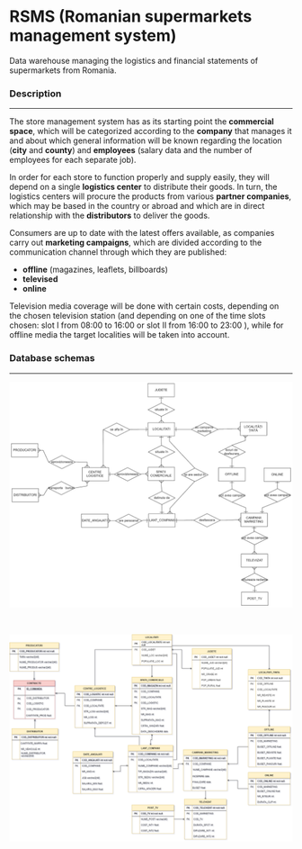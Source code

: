 # RSMS (Romanian supermarkets management system)

Data warehouse managing the logistics and financial statements of supermarkets from Romania.

### Description

---

The store management system has as its starting point the **commercial space**, which will be categorized according to the **company** that manages it and about which general information will be known regarding the location (**city** and **county**) and **employees** (salary data and the number of employees for each separate job).

In order for each store to function properly and supply easily, they will depend on a single **logistics center** to distribute their goods. In turn, the logistics centers will procure the products from various **partner companies**, which may be based in the country or abroad and which are in direct relationship with the **distributors** to deliver the goods. 

Consumers are up to date with the latest offers available, as companies carry out **marketing campaigns**, which are divided according to the communication channel through which they are published: 

- **offline** (magazines, leaflets, billboards)
- **televised** 
- **online**

Television media coverage will be done with certain costs, depending on the chosen television station (and depending on one of the time slots chosen: slot I from 08:00 to 16:00 or slot II from 16:00 to 23:00 ), while for offline media the target localities will be taken into account.

### Database schemas

---

<p align="center">
  <img src="./img/erd.png">
</p>

<br/>

<p align="center">
  <img src="./img/diagram.png">
</p>
